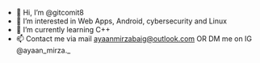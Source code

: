 - 👋 Hi, I’m @gitcomit8
- 👀 I’m interested in Web Apps, Android, cybersecurity and Linux
- 🌱 I’m currently learning C++
- 📫 Contact me via mail ayaanmirzabaig@outlook.com OR DM me on IG @ayaan_mirza._

<!---
gitcomit8/gitcomit8 is a ✨ special ✨ repository because its `README.md` (this file) appears on your GitHub profile.
You can click the Preview link to take a look at your changes.
--->
